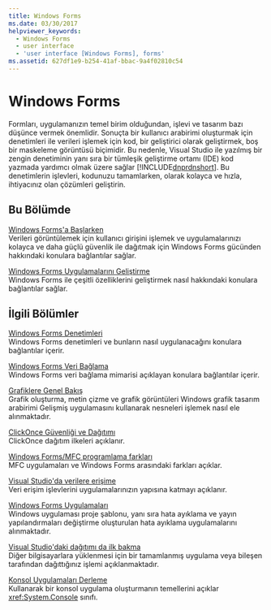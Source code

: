 ```yaml
---
title: Windows Forms
ms.date: 03/30/2017
helpviewer_keywords:
  - Windows Forms
  - user interface
  - 'user interface [Windows Forms], forms'
ms.assetid: 627df1e9-b254-41af-bbac-9a4f02810c54
---
```

# <a name="windows-forms"></a>Windows Forms
Formları, uygulamanızın temel birim olduğundan, işlevi ve tasarım bazı düşünce vermek önemlidir. Sonuçta bir kullanıcı arabirimi oluşturmak için denetimleri ile verileri işlemek için kod, bir geliştirici olarak geliştirmek, boş bir maskeleme görüntüsü biçimidir. Bu nedenle, Visual Studio ile yazılmış bir zengin denetiminin yanı sıra bir tümleşik geliştirme ortamı (IDE) kod yazmada yardımcı olmak üzere sağlar [!INCLUDE[dnprdnshort](../../../includes/dnprdnshort-md.md)]. Bu denetimlerin işlevleri, kodunuzu tamamlarken, olarak kolayca ve hızla, ihtiyacınız olan çözümleri geliştirin.  
  
## <a name="in-this-section"></a>Bu Bölümde  
 [Windows Forms'a Başlarken](getting-started-with-windows-forms.md)  
 Verileri görüntülemek için kullanıcı girişini işlemek ve uygulamalarınızı kolayca ve daha güçlü güvenlik ile dağıtmak için Windows Forms gücünden hakkındaki konulara bağlantılar sağlar.  
  
 [Windows Forms Uygulamalarını Geliştirme](./advanced/index.md)  
 Windows Forms ile çeşitli özelliklerini geliştirmek nasıl hakkındaki konulara bağlantılar sağlar.  
  
## <a name="related-sections"></a>İlgili Bölümler  
 [Windows Forms Denetimleri](./controls/index.md)  
 Windows Forms denetimleri ve bunların nasıl uygulanacağını konulara bağlantılar içerir.  
  
 [Windows Forms Veri Bağlama](windows-forms-data-binding.md)  
 Windows Forms veri bağlama mimarisi açıklayan konulara bağlantılar içerir.  
  
 [Grafiklere Genel Bakış](./advanced/graphics-overview-windows-forms.md)  
 Grafik oluşturma, metin çizme ve grafik görüntüleri Windows grafik tasarım arabirimi Gelişmiş uygulamasını kullanarak nesneleri işlemek nasıl ele alınmaktadır.  
  
 [ClickOnce Güvenliği ve Dağıtımı](/visualstudio/deployment/clickonce-security-and-deployment)  
 ClickOnce dağıtım ilkeleri açıklanır.  
  
 [Windows Forms/MFC programlama farkları](/cpp/dotnet/windows-forms-mfc-programming-differences)  
 MFC uygulamaları ve Windows Forms arasındaki farkları açıklar.  
  
 [Visual Studio'da verilere erişime](/visualstudio/data-tools/accessing-data-in-visual-studio)  
 Veri erişim işlevlerini uygulamalarınızın yapısına katmayı açıklanır.  
  
 [Windows Forms Uygulamaları](/visualstudio/debugger/debugging-preparation-windows-forms-applications)  
 Windows uygulaması proje şablonu, yanı sıra hata ayıklama ve yayın yapılandırmaları değiştirme oluşturulan hata ayıklama uygulamalarını alınmaktadır.  
  
 [Visual Studio'daki dağıtımı da ilk bakma](/visualstudio/deployment/deploying-applications-services-and-components)  
 Diğer bilgisayarlara yüklenmesi için bir tamamlanmış uygulama veya bileşen tarafından dağıttığınız işlemi açıklanmaktadır.  
  
 [Konsol Uygulamaları Derleme](../../standard/building-console-apps.md)  
 Kullanarak bir konsol uygulama oluşturmanın temellerini açıklar <xref:System.Console> sınıfı.
